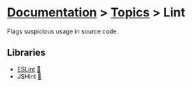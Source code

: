 # [Documentation](../README.md) > [Topics](README.md) > Lint

Flags suspicious usage in source code.

## Libraries

  + [ESLint](../elements/eslint.md) [🔗](http://eslint.org/)
  + JSHint [🔗](http://jshint.com/)